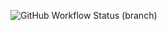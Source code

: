 ![GitHub Workflow Status (branch)](https://img.shields.io/github/actions/workflow/status/JoelH2O119/sem/main.yml?branch=master)
